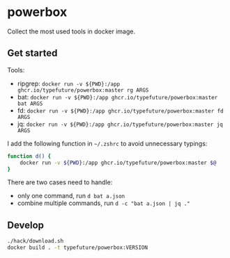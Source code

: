 # powerbox

Collect the most used tools in docker image.

## Get started

Tools:

- ripgrep: `docker run -v ${PWD}:/app ghcr.io/typefuture/powerbox:master rg ARGS`
- bat: `docker run -v ${PWD}:/app ghcr.io/typefuture/powerbox:master bat ARGS`
- fd: `docker run -v ${PWD}:/app ghcr.io/typefuture/powerbox:master fd ARGS`
- jq: `docker run -v ${PWD}:/app ghcr.io/typefuture/powerbox:master jq ARGS`

I add the following function in `~/.zshrc` to avoid unnecessary typings:

```sh
function d() {
    docker run -v ${PWD}:/app ghcr.io/typefuture/powerbox:master $@
}
```

There are two cases need to handle:

- only one command, run `d bat a.json`
- combine multiple commands, run `d -c "bat a.json | jq ."`

## Develop

```sh
./hack/download.sh
docker build . -t typefuture/powerbox:VERSION
```
